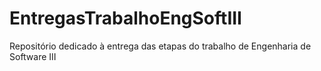 # EntregasTrabalhoEngSoftIII
Repositório dedicado à entrega das etapas do trabalho de Engenharia de Software III
